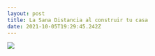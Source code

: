 ```yaml
---
layout: post
title: La Sana Distancia al construir tu casa
date: 2021-10-05T19:29:45.242Z
---
```



![](/uploads/viviendaii.jpg)